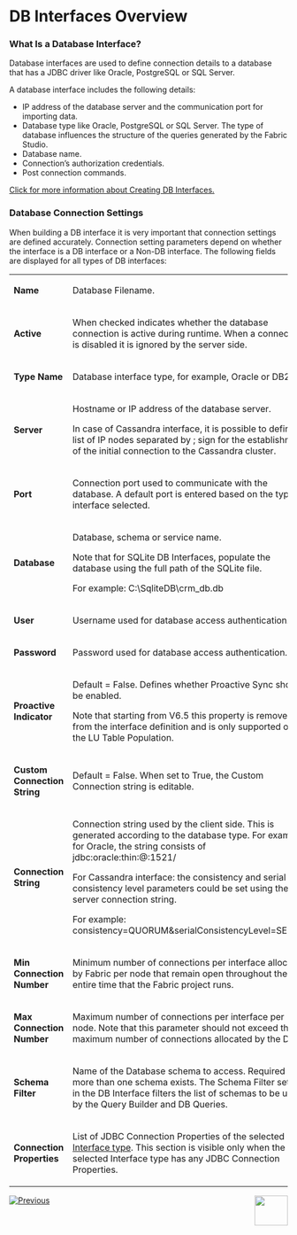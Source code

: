 # DB Interfaces Overview

### What Is a Database Interface?

Database interfaces are used to define connection details to a database that has a JDBC driver like Oracle, PostgreSQL or SQL Server.

A database interface includes the following details:
* IP address of the database server and the communication port for importing data.
* Database type like Oracle, PostgreSQL or SQL Server. The type of database influences the structure of the queries generated by the Fabric Studio.
* Database name.
* Connection’s authorization credentials.
* Post connection commands.

[Click for more information about Creating DB Interfaces.](/articles/05_DB_interfaces/04_creating_a_new_database_interface.md)


### Database Connection Settings

When building a DB interface it is very important that connection settings are defined accurately. Connection setting parameters depend on whether the interface is a DB interface or a Non-DB interface. 
The following fields are displayed for all types of DB interfaces: 

<table width="643">
<tbody>
<tr>
<td width="200pxl">
<p><strong>Name</strong></p>
</td>
<td width="700pxl">
<p>Database Filename.</p>
</td>
</tr>
<tr>
<td width="210">
<p><strong>Active</strong></p>
</td>
<td width="433">
<p>When checked indicates whether the database connection is active during runtime. When a connection is disabled it is ignored by the server side.</p>
</td>
</tr>
<tr>
<td width="210">
<p><strong>Type Name</strong></p>
</td>
<td width="433">
<p>Database interface type, for example, Oracle or DB2.</p>
</td>
</tr>
<tr>
<td width="210">
<p><strong>Server</strong></p>
</td>
<td width="433">
<p>Hostname or IP address of the database server.</p>
<p>In case of Cassandra interface, it is possible to define a list of IP nodes separated by ; sign for the establishment of the initial connection to the Cassandra cluster.</p>
</td>
</tr>
<tr>
<td width="210">
<p><strong>Port</strong></p>
</td>
<td width="433">
<p>Connection port used to communicate with the database. A default port is entered based on the type of interface selected.</p>
</td>
</tr>
<tr>
<td width="210">
<p><strong>Database</strong></p>
</td>
<td width="433">
<p>Database, schema or service name.</p>
<p>Note that for SQLite DB Interfaces, populate the database using the full path of the SQLite file.</p>
<p>For example: C:\SqliteDB\crm_db.db</p>
</td>
</tr>
<tr>
<td width="210">
<p><strong>User</strong></p>
</td>
<td width="433">
<p>Username used for database access authentication.</p>
</td>
</tr>
<tr>
<td width="210">
<p><strong>Password</strong></p>
</td>
<td width="433">
<p>Password used for database access authentication.</p>
</td>
</tr>
<tr>
<td width="210">
<p><strong>Proactive Indicator</strong></p>
</td>
<td width="433">
<p>Default = False. Defines whether Proactive Sync should be enabled.</p>
<p>Note that starting from V6.5 this property is removed from the interface definition and is only supported on the LU Table Population.</p>
</td>
</tr>
<tr>
<td width="210">
<p><strong>Custom Connection String</strong></p>
</td>
<td width="433">
<p>Default = False. When set to True, the Custom Connection string is editable.</p>
</td>
</tr>
<tr>
<td width="210">
<p><strong>Connection String</strong></p>
</td>
<td width="433">
<p>Connection string used by the client side. This is generated according to the database type. For example, for Oracle, the string consists of jdbc:oracle:thin:@:1521/</p>
<p>For Cassandra interface: the consistency and serial consistency level parameters could be set using the server connection string.</p>
<p>For example: consistency=QUORUM&serialConsistencyLevel=SERIAL</p>
</td>
</tr>
<tr>
<td width="210">
<p><strong>Min Connection Number</strong></p>
</td>
<td width="433">
<p>Minimum number of connections per interface allocated by Fabric per node that remain open throughout the entire time that the Fabric project runs.</p>
</td>
</tr>
<tr>
<td width="210">
<p><strong>Max Connection Number</strong></p>
</td>
<td width="433">
<p>Maximum number of connections per interface per node. Note that this parameter should not exceed the maximum number of connections allocated by the DB.</p>
</td>
</tr>
<tr>
<td width="210">
<h4>Schema Filter</h4>
</td>
<td width="433">
<p>Name of the Database schema to access. Required if more than one schema exists. The Schema Filter setting in the DB Interface filters the list of schemas to be used by the Query Builder and DB Queries.</p>
</td>
</tr>
<tr>
<td width="210">
<h4>Connection Properties</h4>
</td>
<td width="433">
<p>List of JDBC Connection Properties of the selected <a href="10_database_types.md">Interface type</a>. This section is visible only when the selected Interface type has any JDBC Connection Properties.</p>
</td>
</tr>
</tbody>
</table>








[![Previous](/articles/images/Previous.png)](/articles/05_DB_interfaces/02_interfaces_source_analysis_guidelines.md)[<img align="right" width="60" height="54" src="/articles/images/Next.png">](/articles/05_DB_interfaces/04_creating_a_new_database_interface.md)
